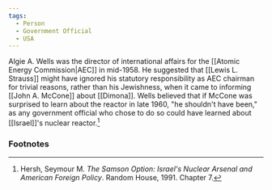 ```yaml
---
tags:
  - Person
  - Government Official
  - USA
---
```

Algie A. Wells was the director of international affairs for the [[Atomic Energy Commission|AEC]] in mid-1958. He suggested that [[Lewis L. Strauss]] might have ignored his statutory responsibility as AEC chairman for trivial reasons, rather than his Jewishness, when it came to informing [[John A. McCone]] about [[Dimona]]. Wells believed that if McCone was surprised to learn about the reactor in late 1960, "he shouldn't have been," as any government official who chose to do so could have learned about [[Israel]]'s nuclear reactor.[^1]

### Footnotes

[^1]: Hersh, Seymour M. *The Samson Option: Israel's Nuclear Arsenal and American Foreign Policy*. Random House, 1991. Chapter 7.